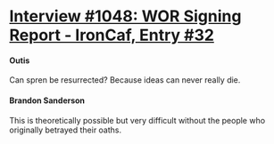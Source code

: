 # [Interview #1048: WOR Signing Report - IronCaf, Entry #32](https://www.theoryland.com/intvmain.php?i=1048#32)

#### Outis

Can spren be resurrected? Because ideas can never really die.

#### Brandon Sanderson

This is theoretically possible but very difficult without the people who originally betrayed their oaths.


